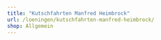 ```yaml
---
title: "Kutschfahrten Manfred Heimbrock"
url: /loeningen/kutschfahrten-manfred-heimbrock/
shop: Allgemein
---
```

